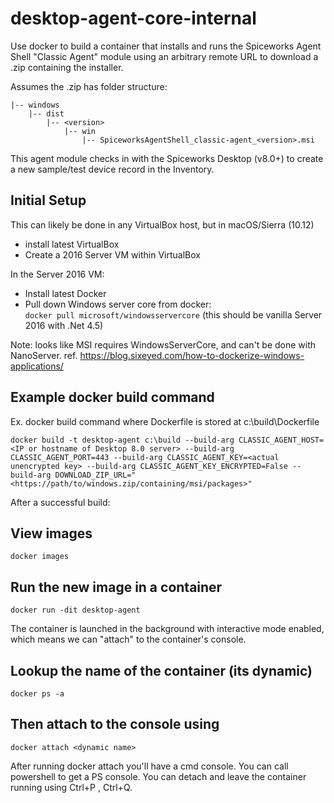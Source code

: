 # desktop-agent-core-internal

Use docker to build a container that installs and runs the Spiceworks Agent Shell "Classic Agent" module using an arbitrary remote URL to download a .zip containing the installer. 

Assumes the .zip has folder structure:

```
|-- windows
    |-- dist
        |-- <version>
            |-- win
                |-- SpiceworksAgentShell_classic-agent_<version>.msi
```

This agent module checks in with the Spiceworks Desktop (v8.0+) to create a new sample/test device record in the Inventory.

## Initial Setup
This can likely be done in any VirtualBox host, but in macOS/Sierra (10.12)
  * install latest VirtualBox
  * Create a 2016 Server VM within VirtualBox

In the Server 2016 VM:
  * Install latest Docker
  * Pull down Windows server core from docker:  
  `docker pull microsoft/windowsservercore` (this should be vanilla Server 2016 with .Net 4.5)
 
Note: looks like MSI requires WindowsServerCore, and can't be done with NanoServer. 
ref. https://blog.sixeyed.com/how-to-dockerize-windows-applications/ 

## Example docker build command

Ex. docker build command where Dockerfile is stored at c:\build\Dockerfile

`docker build -t desktop-agent c:\build --build-arg CLASSIC_AGENT_HOST=<IP or hostname of Desktop 8.0 server> --build-arg CLASSIC_AGENT_PORT=443 --build-arg CLASSIC_AGENT_KEY=<actual unencrypted key> --build-arg CLASSIC_AGENT_KEY_ENCRYPTED=False --build-arg DOWNLOAD_ZIP_URL="<https://path/to/windows.zip/containing/msi/packages>"`

After a successful build:

## View images 
`docker images`

## Run the new image in a container
`docker run -dit desktop-agent`
 
The container is launched in the background with interactive mode enabled, which means we can "attach" to the container's console.

## Lookup the name of the container (its dynamic)
`docker ps -a`
 
## Then attach to the console using
`docker attach <dynamic name>`
 
After running docker attach you'll have a cmd console. You can call powershell to get a PS console.
You can detach and leave the container running using Ctrl+P , Ctrl+Q.
